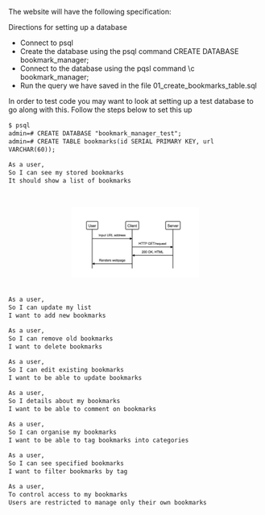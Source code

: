 The website will have the following specification:

Directions for setting up a database

- Connect to psql
- Create the database using the psql command CREATE DATABASE bookmark_manager;
- Connect to the database using the pqsl command \c bookmark_manager;
- Run the query we have saved in the file 01_create_bookmarks_table.sql

In order to test code you may want to look at setting up a test database to go along with this.
Follow the steps below to set this up

```
$ psql
admin=# CREATE DATABASE "bookmark_manager_test";
admin=# CREATE TABLE bookmarks(id SERIAL PRIMARY KEY, url VARCHAR(60));
```

```
As a user,
So I can see my stored bookmarks
It should show a list of bookmarks
```

</p>
<br>
<p align="center">
<img src="images/user_story_1.png" width="50%">
<br><br>
</p>

```
As a user,
So I can update my list
I want to add new bookmarks
```

```
As a user,
So I can remove old bookmarks
I want to delete bookmarks
```

```
As a user,
So I can edit existing bookmarks
I want to be able to update bookmarks
```

```
As a user,
So I details about my bookmarks
I want to be able to comment on bookmarks
```

```
As a user,
So I can organise my bookmarks
I want to be able to tag bookmarks into categories
```

```
As a user,
So I can see specified bookmarks
I want to filter bookmarks by tag
```

```
As a user,
To control access to my bookmarks
Users are restricted to manage only their own bookmarks
```
